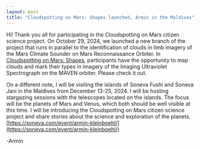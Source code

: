 ```yaml
---
layout: post
title: "Cloudspotting on Mars: Shapes launched, Armin in the Maldives"
---
```


Hi! Thank you all for participating in the Cloudspotting on Mars citizen science project. On October 29, 2024, we launched a new branch of the project that runs in parallel to the identification of clouds in limb imagery of the Mars Climate Sounder on Mars Reconnaissance Orbiter. In [Cloudspotting on Mars: Shapes](https://www.zooniverse.org/projects/matteocrismani/cloudspotting-on-mars-shapes), participants have the opportunity to map clouds and mark their types in imagery of the Imaging Ultraviolet Spectrograph on the MAVEN orbiter. Please check it out.

On a different note, I will be visiting the islands of Soneva Fushi and Soneva Jani in the Maldives from December 13-25, 2024. I will be hosting stargazing sessions with the telescopes located on the islands. The focus will be the planets of Mars and Venus, which both should be well visible at this time. I will be introducing the Cloudspotting on Mars citizen science project and share stories about the science and exploration of the planets.
[https://soneva.com/event/armin-kleinboehl/](https://soneva.com/event/armin-kleinboehl/)

-Armin
